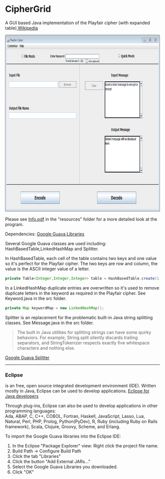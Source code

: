 # CipherGrid
A GUI based Java implementation of the Playfair cipher (with expanded table)<a href="http://en.wikipedia.org/wiki/Playfair_cipher" target="_blank"> Wikipedia</a>  

<img src="CipherGrid/images/CipherGrid.png" alt="CipherGrid"  width="837" height="572" CipherGrid>  

Please see <a href="https://github.com/speritzl9001/CipherGrid/blob/master/CipherGrid/resources/Info.pdf" target="_blank">Info.pdf</a> in the "resources" folder for a more detailed look at the program.  

Dependencies: <a href="https://code.google.com/p/guava-libraries/" target="_blank">Google Guava Libraries</a>  

Several Google Guava classes are used including: HashBasedTable,LinkedHashMap and Splitter.  

In HashBasedTable, each cell of the table contains two keys and one value so it's perfect for the Playfair cipher. The two keys are row and column, the value is the ASCII integer value of a letter.  

```java
private Table<Integer,Integer,Integer> table = HashBasedTable.create(1, 1, 12);  
```

In a LinkedHashMap duplicate entries are overwritten so it's used to remove duplicate letters in the keyword as required in the Playfair cipher. See Keyword.java in the src folder.   
```java
private Map keywordMap = new LinkedHashMap();
```  

Splitter is an replacement for the problematic built-in Java string splitting classes. See Message.java in the src folder. 
> The built in Java utilities for splitting strings can have some quirky behaviors. For example, String.split silently discards trailing separators, and StringTokenizer respects exactly five whitespace characters and nothing else.
>  
<a href="https://code.google.com/p/guava-libraries/wiki/StringsExplained" target="_blank">Google Guava Splitter</a>  

********

<h3>Eclipse</h3> is an free, open source integrated development environment (IDE). Written mostly in Java, Eclipse can be used to develop applications. <a href="http://eclipse.org/downloads/packages/eclipse-ide-java-developers/lunasr2" target="_blank">Eclipse for Java developers</a>  

Through plug-ins, Eclipse can also be used to develop applications in other programming languages:  
Ada, ABAP, C, C++, COBOL, Fortran, Haskell, JavaScript, Lasso, Lua, Natural, Perl, PHP, Prolog, Python(PyDev), R, Ruby (including Ruby on Rails framework), Scala, Clojure, Groovy, Scheme, and Erlang.  

To import the Google Guava libraries into the Eclipse IDE:   
  
1. In the Eclipse "Package Explorer" view: Right click the project file name.  
2. Build Path -> Configure Build Path  
3. Click the tab "Libraries"   
4. Click the button "Add External JARs..."  
5. Select the Google Guava Libraries you downloaded.  
6. Click "OK"
